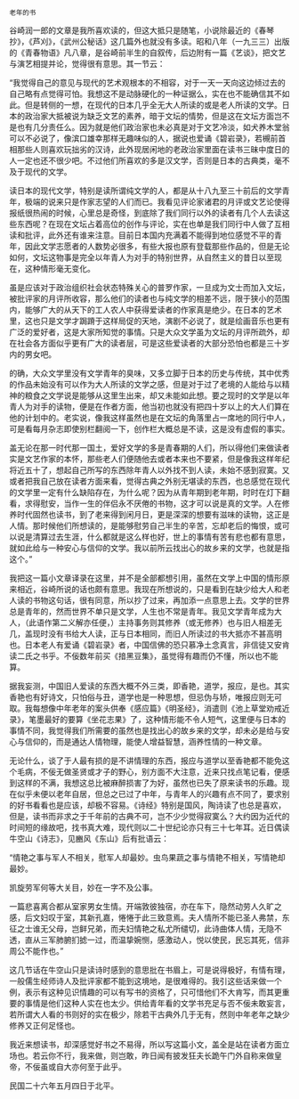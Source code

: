     老年的书 

   谷崎润一郎的文章是我所喜欢读的，但这大抵只是随笔，小说除最近的《春琴抄》，《芦刈》，《武州公秘话》这几篇外也就没有多读。昭和八年（一九三三）出版的《青春物语》凡八章，是谷崎前半生的自叙传，后边附有一篇《艺谈》，把文艺与演艺相提并论，觉得很有意思。其一节云：

   “我觉得自己的意见与现代的艺术观根本的不相容，对于一天一天向这边倾过去的自己略有点觉得可怕。我想这不是动脉硬化的一种证据么，实在也不能确信其不如此。但是转侧的一想，在现代的日本几乎全无大人所读的或是老人所读的文学。日本的政治家大抵被说为缺乏文艺的素养，暗于文坛的情势，但是这在文坛方面岂不是也有几分责任么。因为就是他们政治家也未必真是对于文艺冷淡，如犬养木堂翁可以不必说了，像滨口雄幸那样无趣味似的人，据说也爱诵《碧岩录》，若槻前首相那些人则喜欢玩拙劣的汉诗，此外现居闲地的老政治家里面在读书三昧中度日的人一定也还不很少吧。不过他们所喜欢的多是汉文学，否则是日本的古典类，毫不及于现代的文学。

   读日本的现代文学，特别是读所谓纯文学的人，都是从十八九至三十前后的文学青年，极端的说来只是作家志望的人们而已。我看见评论家诸君的月评或文艺论使得报纸很热闹的时候，心里总是奇怪，到底除了我们同行以外的读者有几个人去读这些东西呢？在现在文坛占着高位的创作与评论，实在也单是我们同行中人做了互相读和批评，此外还有谁来注意。目前日本国内充满着不能得到地位感觉不平的青年，因此文学志愿者的人数势必很多，有些大报也原有登载那些作品的，但是无论如何，文坛这物事是完全以年青人为对手的特别世界，从自然主义的昔日以至现在，这种情形毫无变化。

   虽是应该对于政治组织社会状态特殊关心的普罗作家，一旦成为文士而加入文坛，被批评家的月评所收容，那么他们的读者也与纯文学的相差不远，限于狭小的范围内，能够广大的从天下的工人农人中获得爱读者的作家真是绝少。在日本的艺术里，这也只是文学才跼蹐于这样局促的天地，演剧不必说了，就是绘画音乐也更有广泛的爱好者，这是大家所知觉的事情。只是大众文学虽为文坛的月评所疏外，却在社会各方面似乎更有广大的读者层，可是这些爱读者的大部分恐怕也都是三十岁内的男女吧。

   的确，大众文学里没有文学青年的臭味，又多立脚于日本的历史与传统，其中优秀的作品未始没有可以作为大人所读的文学之感，但是对于过了老境的人能给与以精神的粮食之文学说是能够从这里生出来，却又未能如此想。要之现时的文学是以年青人为对手的读物，便是在作者方面，他当初也就没有把四十岁以上的大人们算在他的计划中的。老实说，像我这样虽然也是在文坛的角落里占一席地的同行中人，可是看每月杂志即使别栏翻阅一下，创作栏大概总是不读，这是没有虚假的事实。

   盖无论在那一时代那一国土，爱好文学的多是青春期的人们，所以得他们来做读者实是文艺作家的本怀，那些老人们便随他去或者本来也不要紧，但是像我这样年纪将近五十了，想起自己所写的东西除年青人以外找不到人读，未始不感到寂寞。又或者把我自己放在读者方面来看，觉得古典之外别无堪读的东西，也总感觉在现代的文学里一定有什么缺陷存在，为什么呢？因为从青年期到老年期，时时在灯下翻看，求得慰安，当作一生的伴侣永不厌倦的书物，这才可以说是真的文学。人在修养时代固然也读书，到了老来得到闲月日，更是深深的想要有滋味的读物，这正是人情。那时候他们所想读的，是能够慰劳自己半生的辛苦，忘却老后的悔恨，或可以说是清算过去生涯，什么都就是这么样也好，世上的事情有苦有悲也都有意思，就如此给与一种安心与信仰的文学。我以前所云找出心的故乡来的文学，也就是指这个。”

   我把这一篇小文章译录在这里，并不是全部都想引用，虽然在文学上中国的情形原来相近，谷崎所说的话也颇有意思。我现在所想说的，只是看到在缺少给大人和老人读的书物这句话，很有同意，所以抄了过来，再加添一点意思上去。文学的世界总是青年的，然而世界不单只是文学，人生也不常是青年。我见文学青年成为大人，（此语作第二义解亦任便，）主持事务则其修养（或无修养）也与旧人相差无几，盖现时没有书给大人读，正与日本相同，而旧人所读过的书大抵亦不甚高明也。日本老人有爱诵《碧岩录》者，中国信佛的恐只慕净土念真言，非信徒又安肯读二氏之书乎。不佞数年前买《揞黑豆集》，虽觉得有趣而仍不懂，所以也不能算。

   据我妄测，中国旧人爱读的东西大概不外三类，即香艳，道学，报应，是也。其实香艳也有好诗文，只怕俗与丑，道学也是一种思想，但忌伪与矫，唯报应则无可取。我每想像中年老年的案头供奉《感应篇》《明圣经》，消遣则《池上草堂劝戒近录》，笔墨最好的要算《坐花志果》了，这种情形能不令人短气，这里便与日本的事情不同，我觉得我们所需要的虽然也是找出心的故乡来的文学，却未必是给与安心与信仰的，而是通达人情物理，能使人增益智慧，涵养性情的一种文章。

   无论什么，谈了于人最有损的是不讲情理的东西，报应与道学以至香艳都不能免这个毛病，不佞无做圣贤或才子的野心，别方面不大注意，近来只找点笔记看，便感到这样的不满，我想这总比被麻醉损害了为好，虽然也已失了原来读书的乐趣。现在似乎未便以老年自居，但总之已过了中年，与青年人的兴趣有点不同了，要求别的好书看看也是应该，却极不容易。《诗经》特别是国风，陶诗读了也总是喜欢，但是，读书而非求之于千年前的古典不可，岂不少少觉得寂寞么？大约因为近代的时间短的缘故吧，找书真大难，现代则以二十世纪论亦只有三十七年耳。近日偶读牛空山《诗志》，见豳风《东山》后有批语云：

   “情艳之事与军人不相关，慰军人却最妙。虫鸟果蔬之事与情艳不相关，写情艳却最妙。

   凯旋劳军何等大关目，妙在一字不及公事。

   一篇悲喜离合都从室家男女生情。开端敦彼独宿，亦在车下，隐然动劳人久旷之感，后文妇叹于室，其新孔嘉，惓惓于此三致意焉。夫人情所不能已圣人弗禁，东征之士谁无父母，岂鲜兄弟，而夫妇情艳之私尤所缱切，此诗曲体人情，无隐不透，直从三军肺腑扪摅一过，而温挚婉恻，感激动人，悦以使民，民忘其死，信非周公不能作也。”

   这几节话在牛空山只是读诗时感到的意思批在书眉上，可是说得极好，有情有理，一般儒生经师诗人及批评家都不能到这境地，是很难得的。我引这些话来做一个例，表示有这种见识情趣的可以有写书的资格了，只可惜他们不大肯写，而其更重要的事情是他们这种人实在也太少。供给青年看的文学书充足与否不佞未敢妄言，若所谓大人看的书则好的实在极少，除若干古典外几于无有，然则中年老年之缺少修养又正何足怪也。

   我近来想读书，却深感觉好书之不易得，所以写这篇小文，盖全是站在读者方面立场也。若云你不行，我来做，则岂敢，昨日闻有披发狂夫长跪午门外自称来做皇帝，不佞虽或自大亦何至于此乎。

   民国二十六年五月四日于北平。

